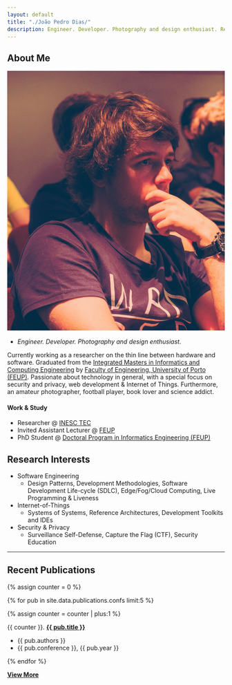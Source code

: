 ```yaml
---
layout: default
title: "./João Pedro Dias/"
description: Engineer. Developer. Photography and design enthusiast. Researching on the thin line between hardware and software.
---
```


## About Me

<img class="profile-picture" src="images/profile.jpg">

- *Engineer. Developer. Photography and design enthusiast.* 

Currently working as a researcher on the thin line between hardware and software. Graduated from the [Integrated Masters in Informatics and Computing Engineering](https://sigarra.up.pt/feup/en/cur_geral.cur_view?pv_ano_lectivo=2018&pv_origem=CUR&pv_tipo_cur_sigla=MI&pv_curso_id=742) by [Faculty of Engineering, University of Porto (FEUP)](https://sigarra.up.pt/feup/en/WEB_PAGE.INICIAL). Passionate about technology in general, with a special focus on security and privacy, web development & Internet of Things. Furthermore, an amateur photographer, football player, book lover and science addict.

#### Work & Study

- Researcher @ [INESC TEC](https://inesctec.pt/)
- Invited Assistant Lecturer @ [FEUP](https://sigarra.up.pt/feup/en/WEB_PAGE.INICIAL)
- PhD Student @ [Doctoral Program in Informatics Engineering (FEUP)](https://sigarra.up.pt/feup/en/cur_geral.cur_view?pv_curso_id=679)

## Research Interests

- Software Engineering
    - Design Patterns, Development Methodologies, Software Development Life-cycle (SDLC), Edge/Fog/Cloud Computing, Live Programming & Liveness
- Internet-of-Things
    - Systems of Systems, Reference Architectures, Development Toolkits and IDEs
- Security & Privacy
    - Surveillance Self-Defense, Capture the Flag (CTF), Security Education

---

## Recent Publications

{% assign counter = 0 %}

{% for pub in site.data.publications.confs limit:5 %}

 {% assign counter = counter | plus:1 %}

  {{ counter }}. <a href="{{ pub.url }}">**{{ pub.title }}**</a><br>
  - <i class="fas fa-users"></i> {{ pub.authors }}
  - <i class="fas fa-caret-right"></i> {{ pub.conference }}, {{ pub.year }}

{% endfor %}

<a href="/publications"><i class="fas fa-plus-square"></i> **View More**</a>
